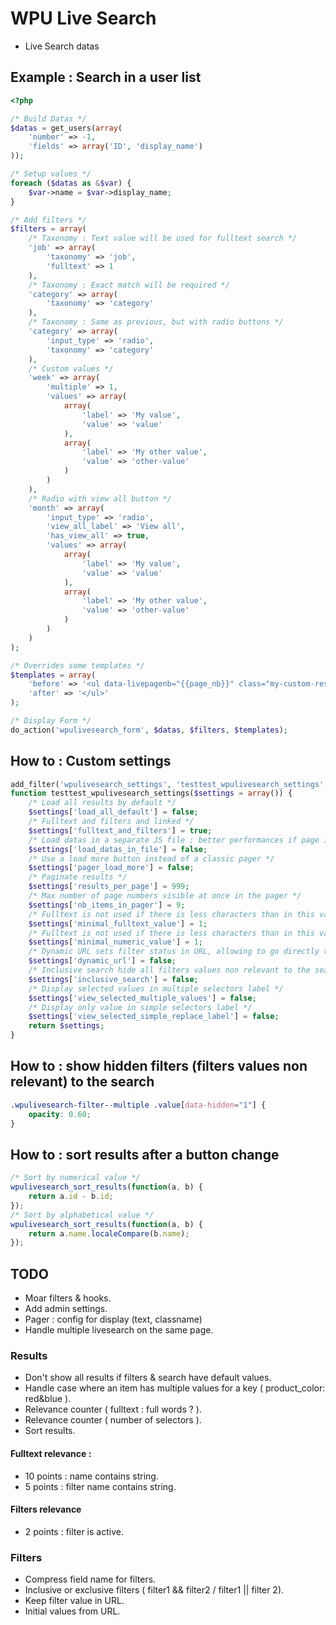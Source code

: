 # WPU Live Search

* Live Search datas

## Example : Search in a user list

```php
<?php

/* Build Datas */
$datas = get_users(array(
    'number' => -1,
    'fields' => array('ID', 'display_name')
));

/* Setup values */
foreach ($datas as &$var) {
    $var->name = $var->display_name;
}

/* Add filters */
$filters = array(
    /* Taxonomy : Text value will be used for fulltext search */
    'job' => array(
        'taxonomy' => 'job',
        'fulltext' => 1
    ),
    /* Taxonomy : Exact match will be required */
    'category' => array(
        'taxonomy' => 'category'
    ),
    /* Taxonomy : Same as previous, but with radio buttons */
    'category' => array(
        'input_type' => 'radio',
        'taxonomy' => 'category'
    ),
    /* Custom values */
    'week' => array(
        'multiple' => 1,
        'values' => array(
            array(
                'label' => 'My value',
                'value' => 'value'
            ),
            array(
                'label' => 'My other value',
                'value' => 'other-value'
            )
        )
    ),
    /* Radio with view all button */
    'month' => array(
        'input_type' => 'radio',
        'view_all_label' => 'View all',
        'has_view_all' => true,
        'values' => array(
            array(
                'label' => 'My value',
                'value' => 'value'
            ),
            array(
                'label' => 'My other value',
                'value' => 'other-value'
            )
        )
    )
);

/* Overrides some templates */
$templates = array(
    'before' => '<ul data-livepagenb="{{page_nb}}" class="my-custom-results">',
    'after' => '</ul>'
);

/* Display Form */
do_action('wpulivesearch_form', $datas, $filters, $templates);

```

## How to : Custom settings

```php
add_filter('wpulivesearch_settings', 'testtest_wpulivesearch_settings', 10, 1);
function testtest_wpulivesearch_settings($settings = array()) {
    /* Load all results by default */
    $settings['load_all_default'] = false;
    /* Fulltext and filters and linked */
    $settings['fulltext_and_filters'] = true;
    /* Load datas in a separate JS file : better performances if page is cached */
    $settings['load_datas_in_file'] = false;
    /* Use a load more button instead of a classic pager */
    $settings['pager_load_more'] = false;
    /* Paginate results */
    $settings['results_per_page'] = 999;
    /* Max number of page numbers visible at once in the pager */
    $settings['nb_items_in_pager'] = 9;
    /* Fulltext is not used if there is less characters than in this value */
    $settings['minimal_fulltext_value'] = 1;
    /* Fulltext is not used if there is less characters than in this value and search query is numbers-only */
    $settings['minimal_numeric_value'] = 1;
    /* Dynamic URL sets filter status in URL, allowing to go directly to a filtered view */
    $settings['dynamic_url'] = false;
    /* Inclusive search hide all filters values non relevant to the search */
    $settings['inclusive_search'] = false;
    /* Display selected values in multiple selectors label */
    $settings['view_selected_multiple_values'] = false;
    /* Display only value in simple selectors label */
    $settings['view_selected_simple_replace_label'] = false;
    return $settings;
}
```

## How to : show hidden filters (filters values non relevant) to the search

```css
.wpulivesearch-filter--multiple .value[data-hidden="1"] {
    opacity: 0.60;
}
```

## How to : sort results after a button change

```js
/* Sort by numerical value */
wpulivesearch_sort_results(function(a, b) {
    return a.id - b.id;
});
/* Sort by alphabetical value */
wpulivesearch_sort_results(function(a, b) {
    return a.name.localeCompare(b.name);
});
```

## TODO

* Moar filters & hooks.
* Add admin settings.
* Pager : config for display (text, classname)
* Handle multiple livesearch on the same page.

### Results

* Don't show all results if filters & search have default values.
* Handle case where an item has multiple values for a key ( product_color: red&blue ).
* Relevance counter ( fulltext : full words ? ).
* Relevance counter ( number of selectors ).
* Sort results.

#### Fulltext relevance :

- 10 points : name contains string.
- 5 points : filter name contains string.

#### Filters relevance

- 2 points : filter is active.

### Filters

* Compress field name for filters.
* Inclusive or exclusive filters ( filter1 && filter2 / filter1 || filter 2).
* Keep filter value in URL.
* Initial values from URL.
